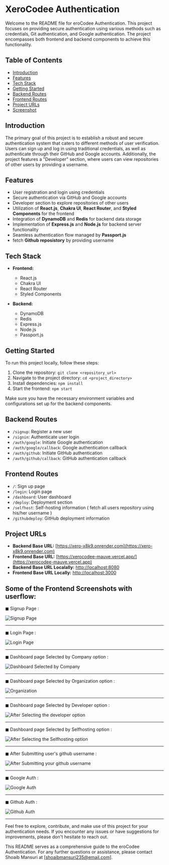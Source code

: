 # XeroCodee Authentication

Welcome to the README file for eroCodee Authentication. This project focuses on providing secure authentication using various methods such as credentials, Git authentication, and Google authentication. The project encompasses both frontend and backend components to achieve this functionality.

## Table of Contents

- [Introduction](#introduction)
- [Features](#features)
- [Tech Stack](#tech-stack)
- [Getting Started](#getting-started)
- [Backend Routes](#backend-routes)
- [Frontend Routes](#frontend-routes)
- [Project URLs](#project-urls)
- [Screenshot](#screenshots-of-userflow-on=ui)
  

## Introduction

The primary goal of this project is to establish a robust and secure authentication system that caters to different methods of user verification. Users can sign up and log in using traditional credentials, as well as authenticate through their GitHub and Google accounts. Additionally, the project features a "Developer" section, where users can view repositories of other users by providing a username.

## Features

- User registration and login using credentials
- Secure authentication via GitHub and Google accounts
- Developer section to explore repositories of other users
- Utilization of **React.js**, **Chakra UI**, **React Router**, and **Styled Components** for the frontend
- Integration of **DynamoDB** and **Redis** for backend data storage
- Implementation of **Express.js** and **Node.js** for backend server functionality
- Seamless authentication flow managed by **Passport.js**
- fetch  **Github reposistory** by providing username
## Tech Stack

- **Frontend:**
  - React.js
  - Chakra UI
  - React Router
  - Styled Components

- **Backend:**
  - DynamoDB
  - Redis
  - Express.js
  - Node.js
  - Passport.js

## Getting Started

To run this project locally, follow these steps:

1. Clone the repository: `git clone <repository_url>`
2. Navigate to the project directory: `cd <project_directory>`
3. Install dependencies: `npm install`
4. Start the frontend: `npm start`

Make sure you have the necessary environment variables and configurations set up for the backend components.

## Backend Routes

- `/signup`: Register a new user
- `/signin`: Authenticate user login
- `/auth/google`: Initiate Google authentication
- `/auth/google/callback`: Google authentication callback
- `/auth/github`: Initiate GitHub authentication
- `/auth/github/callback`: GitHub authentication callback

## Frontend Routes

- `/`: Sign up page
- `/login`: Login page
- `/dashboard`: User dashboard
- `/deploy`: Deployment section
- `/selfhost`: Self-hosting information ( fetch all users repository using his/her username )
- `/githubdeploy`: GitHub deployment information

## Project URLs

- **Backend Base URL:** [https://xero-x8k9.onrender.com](https://xero-x8k9.onrender.com)
- **Frontend Base URL:** [https://xerocodee-mauve.vercel.app/](https://xerocodee-mauve.vercel.app)
- **Backend Base URL Localally:** [http://localhost:8080](http://localhost:8080)
- **Frontend Base URL Locally:**  [http://localhost:3000](http://localhost:3000)




## Some of the Frontend Screenshots with userflow:

◼ Signup Page : 

![Signup Page ](https://github.com/Shoaib20-1998/XeroCodee/assets/112754545/01519250-3afd-4fe9-98ef-51d61efad7a7)
***  
◼ Login Page :

![Login Page ](https://github.com/Shoaib20-1998/XeroCodee/assets/112754545/80e2271c-3400-4a0f-a028-db223bbc9d7c)
***  
◼ Dashboard page Selected by Company option :

![Dashboard Selected by Company](https://github.com/Shoaib20-1998/XeroCodee/assets/112754545/1d99702e-3e46-4eaa-9985-308514f12866)
***  
◼ Dashboard page Selected by Organization option :

![Organization](https://github.com/Shoaib20-1998/XeroCodee/assets/112754545/29d1c754-d336-426d-af74-59c1ae5ca924)
***  
◼ Dashboard page Selected by Developer option :

![After Selecting the developer option](https://github.com/Shoaib20-1998/XeroCodee/assets/112754545/b401c055-1547-4ad3-9a2e-e218222b660e)
***  
◼ Dashboard page Selected by Selfhosting option :

![After Selecting the Selfhosting option](https://github.com/Shoaib20-1998/XeroCodee/assets/112754545/dc5a0692-7c69-43c3-87d4-81297cbacd3d)
***  
◼ After Submitting user's github username :

![After Submitting your github username ](https://github.com/Shoaib20-1998/XeroCodee/assets/112754545/05034049-7238-443f-a15d-8a1ca492987c)
***  
◼ Google Auth :

![Google Auth](https://github.com/Shoaib20-1998/XeroCodee/assets/112754545/3911d5b5-839c-4729-8194-1414c1942da0)
***  
◼ Github Auth :

![Github Auth](https://github.com/Shoaib20-1998/XeroCodee/assets/112754545/6b5bfdc7-5cc3-4092-9f14-1247f0cf8da3)

---
Feel free to explore, contribute, and make use of this project for your authentication needs. If you encounter any issues or have suggestions for improvements, please don't hesitate to reach out.

This README serves as a comprehensive guide to the eroCodee Authentication. For any further questions or assistance, please contact Shoaib Mansuri at [shoaibmansuri235@email.com].
